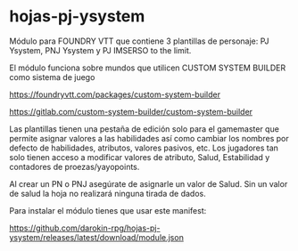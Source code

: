 # hojas-pj-ysystem
Módulo para FOUNDRY VTT que contiene 3 plantillas de personaje: PJ Ysystem, PNJ Ysystem y PJ IMSERSO to the limit.

El módulo funciona sobre mundos que utilicen CUSTOM SYSTEM BUILDER como sistema de juego 

https://foundryvtt.com/packages/custom-system-builder

https://gitlab.com/custom-system-builder/custom-system-builder


Las plantillas tienen una pestaña de edición solo para el gamemaster que permite asignar valores a las habilidades así como cambiar los nombres por defecto de habilidades, atributos, valores pasivos, etc. Los jugadores tan solo tienen acceso a modificar valores de atributo, Salud, Estabilidad y contadores de proezas/yayopoints.

Al crear un PN o PNJ asegúrate de asignarle un valor de Salud. Sin un valor de salud la hoja no realizará ninguna tirada de dados.


Para instalar el módulo tienes que usar este manifest:

https://github.com/darokin-rpg/hojas-pj-ysystem/releases/latest/download/module.json
